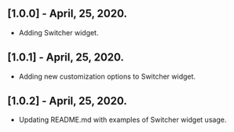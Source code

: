 ## [1.0.0] - April, 25, 2020.

* Adding Switcher widget.

## [1.0.1] - April, 25, 2020.

* Adding new customization options to Switcher widget.

## [1.0.2] - April, 25, 2020.

* Updating README.md with examples of Switcher widget usage.
